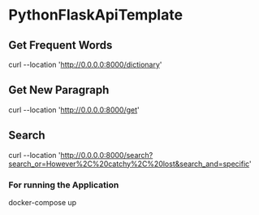 # PythonFlaskApiTemplate

## Get Frequent Words
curl --location 'http://0.0.0.0:8000/dictionary'

## Get New Paragraph 
curl --location 'http://0.0.0.0:8000/get'

## Search 
curl --location 'http://0.0.0.0:8000/search?search_or=However%2C%20catchy%2C%20lost&search_and=specific'

### For running the Application 
docker-compose up 
